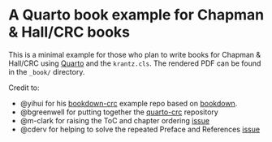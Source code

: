 # A Quarto book example for Chapman & Hall/CRC books

This is a minimal example for those who plan to write books for Chapman & Hall/CRC using [Quarto](https://quarto.org/docs/books/) and the `krantz.cls`. The rendered PDF can be found in the `_book/` directory. 

Credit to:

- @yihui for his [bookdown-crc](https://github.com/yihui/bookdown-crc) example repo based on [bookdown](https://bookdown.org/).
- @bgreenwell for putting together the [quarto-crc](https://github.com/bgreenwell/quarto-crc) repository
- @m-clark for raising the ToC and chapter ordering [issue](https://github.com/quarto-dev/quarto-cli/issues/7856#issue-2033953417)
- @cderv for helping to solve the repeated Preface and References [issue](https://github.com/bgreenwell/quarto-crc/issues/1#issue-1850525666)




